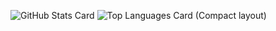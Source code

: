 ![GitHub Stats Card](https://github-readme-stats.vercel.app/api?username=akky25)
![Top Languages Card (Compact layout)](https://github-readme-stats.vercel.app/api/top-langs/?username=akky25&layout=compact)

<!--
**akky25/akky25** is a ✨ _special_ ✨ repository because its `README.md` (this file) appears on your GitHub profile.

Here are some ideas to get you started:

- 🔭 I’m currently working on ...
- 🌱 I’m currently learning ...
- 👯 I’m looking to collaborate on ...
- 🤔 I’m looking for help with ...
- 💬 Ask me about ...
- 📫 How to reach me: ...
- 😄 Pronouns: ...
- ⚡ Fun fact: ...
-->
